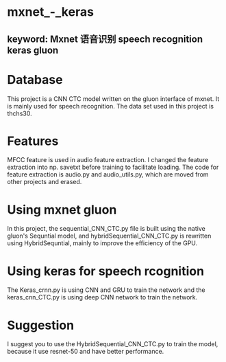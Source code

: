 # mxnet_-_keras
## keyword: Mxnet 语音识别 speech recognition keras gluon

# Database
This project is a CNN CTC model written on the gluon interface of mxnet. It is mainly used for speech recognition. The data set used in this project is thchs30.

# Features
MFCC feature is used in audio feature extraction. I changed the feature extraction into np. savetxt before training to facilitate loading. The code for feature extraction is audio.py and audio_utils.py, which are moved from other projects and erased.

# Using mxnet gluon
In this project, the sequential_CNN_CTC.py file is built using the native gluon's Sequntial model, and hybridSequential_CNN_CTC.py is rewritten using HybridSequntial, mainly to improve the efficiency of the GPU.

# Using keras for speech rcognition
The Keras_crnn.py is using CNN and GRU to train the network and the keras_cnn_CTC.py is using deep CNN network to train the network.

# Suggestion
I suggest you to use the HybridSequential_CNN_CTC.py to train the model, because it use resnet-50 and have better performance.


